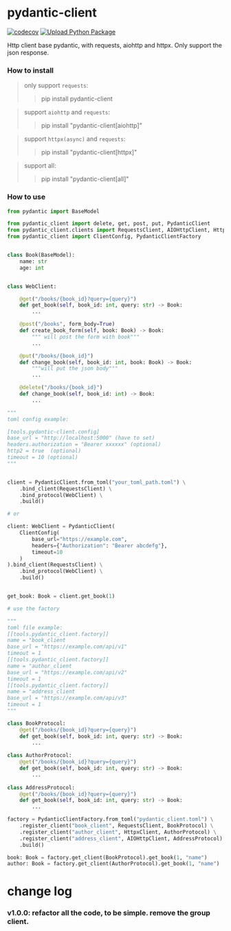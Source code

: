 # pydantic-client

[![codecov](https://codecov.io/gh/ponytailer/pydantic-client/branch/main/graph/badge.svg?token=CZX5V1YP22)](https://codecov.io/gh/ponytailer/pydantic-client) [![Upload Python Package](https://github.com/ponytailer/pydantic-client/actions/workflows/python-publish.yml/badge.svg)](https://github.com/ponytailer/pydantic-client/actions/workflows/python-publish.yml)

Http client base pydantic, with requests, aiohttp and httpx.
Only support the json response.

### How to install

> only support `requests`:
>> pip install pydantic-client

> support `aiohttp` and `requests`:
>> pip install "pydantic-client[aiohttp]"

> support `httpx(async)` and `requests`:
>> pip install "pydantic-client[httpx]"

> support all:
>> pip install "pydantic-client[all]"

### How to use

```python
from pydantic import BaseModel

from pydantic_client import delete, get, post, put, PydanticClient
from pydantic_client.clients import RequestsClient, AIOHttpClient, HttpxClient
from pydantic_client import ClientConfig, PydanticClientFactory


class Book(BaseModel):
    name: str
    age: int


class WebClient:

    @get("/books/{book_id}?query={query}")
    def get_book(self, book_id: int, query: str) -> Book:
        ...

    @post("/books", form_body=True)
    def create_book_form(self, book: Book) -> Book:
        """ will post the form with book"""
        ...

    @put("/books/{book_id}")
    def change_book(self, book_id: int, book: Book) -> Book:
        """will put the json body"""
        ...

    @delete("/books/{book_id}")
    def change_book(self, book_id: int) -> Book:
        ...

"""
toml config example:

[tools.pydantic-client.config]
base_url = "http://localhost:5000" (have to set)
headers.authorization = "Bearer xxxxxx" (optional)
http2 = true  (optional)
timeout = 10 (optional)
"""


client = PydanticClient.from_toml("your_toml_path.toml") \
    .bind_client(RequestsClient) \
    .bind_protocol(WebClient) \
    .build()

# or

client: WebClient = PydanticClient(
    ClientConfig(
        base_url="https://example.com",
        headers={"Authorization": "Bearer abcdefg"},
        timeout=10
    )
).bind_client(RequestsClient) \
    .bind_protocol(WebClient) \
    .build()


get_book: Book = client.get_book(1)

# use the factory

"""
toml file example:
[[tools.pydantic_client.factory]]
name = "book_client
base_url = "https://example.com/api/v1"
timeout = 1
[[tools.pydantic_client.factory]]
name = "author_client
base_url = "https://example.com/api/v2"
timeout = 1
[[tools.pydantic_client.factory]]
name = "address_client
base_url = "https://example.com/api/v3"
timeout = 1
"""

class BookProtocol:
    @get("/books/{book_id}?query={query}")
    def get_book(self, book_id: int, query: str) -> Book:
        ...
    
class AuthorProtocol:
    @get("/books/{book_id}?query={query}")
    def get_book(self, book_id: int, query: str) -> Book:
        ...
    
class AddressProtocol:
    @get("/books/{book_id}?query={query}")
    def get_book(self, book_id: int, query: str) -> Book:
        ...

factory = PydanticClientFactory.from_toml("pydantic_client.toml") \
    .register_client("book_client", RequestsClient, BookProtocol) \
    .register_client("author_client", HttpxClient, AuthorProtocol) \
    .register_client("address_client", AIOHttpClient, AddressProtocol) \
    .build()

book: Book = factory.get_client(BookProtocol).get_book(1, "name")
author: Book = factory.get_client(AuthorProtocol).get_book(1, "name")
```

# change log

### v1.0.0: refactor all the code, to be simple. remove the group client.
